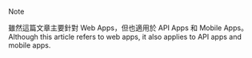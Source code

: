 > [!NOTE]
> <span data-ttu-id="d7713-101">雖然這篇文章主要針對 Web Apps，但也適用於 API Apps 和 Mobile Apps。</span><span class="sxs-lookup"><span data-stu-id="d7713-101">Although this article refers to web apps, it also applies to API apps and mobile apps.</span></span>
> 
> 

